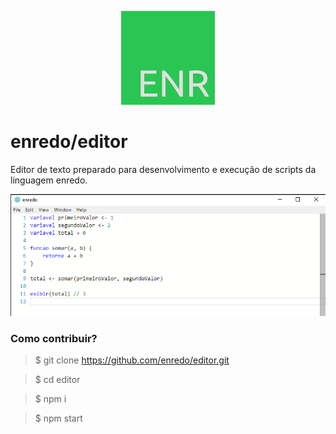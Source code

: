 <p align="center">
  <img src="enr.png" />
</p>

# enredo/editor
Editor de texto preparado para desenvolvimento e execução de scripts da linguagem enredo.

<p align="center">
  <img src="image.png" />
</p>

### Como contribuir?

>$ git clone https://github.com/enredo/editor.git

>$ cd editor

>$ npm i

>$ npm start
